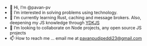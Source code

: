 - 👋 Hi, I’m @pavan-pv
- 👀 I’m interested in solving problems using technology. 
- 🌱 I’m currently learning Rust, caching and message brokers. Also, deepening my JS knowledge through [YDKJS](https://github.com/getify/You-Dont-Know-JS) 
- 💞️ I’m looking to collaborate on Node projects, any open source JS projects
- 📫 How to reach me ... email me at pavanpudipeddi23@gmail.com 

<!---
pavan-pv/pavan-pv is a ✨ special ✨ repository because its `README.md` (this file) appears on your GitHub profile.
You can click the Preview link to take a look at your changes.
--->
